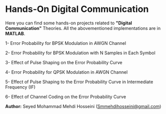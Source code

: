 # Hands-On Digital Communication

Here you can find some hands-on projects related to **"Digital Communication"** Theories.
All the abovementioned implementations are in **MATLAB**.


1- Error Probability for BPSK Modulation in AWGN Channel

2- Error Probability for BPSK Modulation with N Samples in Each Symbol

3- Effect of Pulse Shaping on the Error Probability Curve

4- Error Probability for QPSK Modulation in AWGN Channel

5- Effect of Pulse Shaping to the Error Probability Curve in Intermediate Frequency (IF)

6- Effect of Channel Coding on the Error Probability Curve


**Author:** Seyed Mohammad Mehdi Hosseini (Smmehdihosseini@gmail.com)
